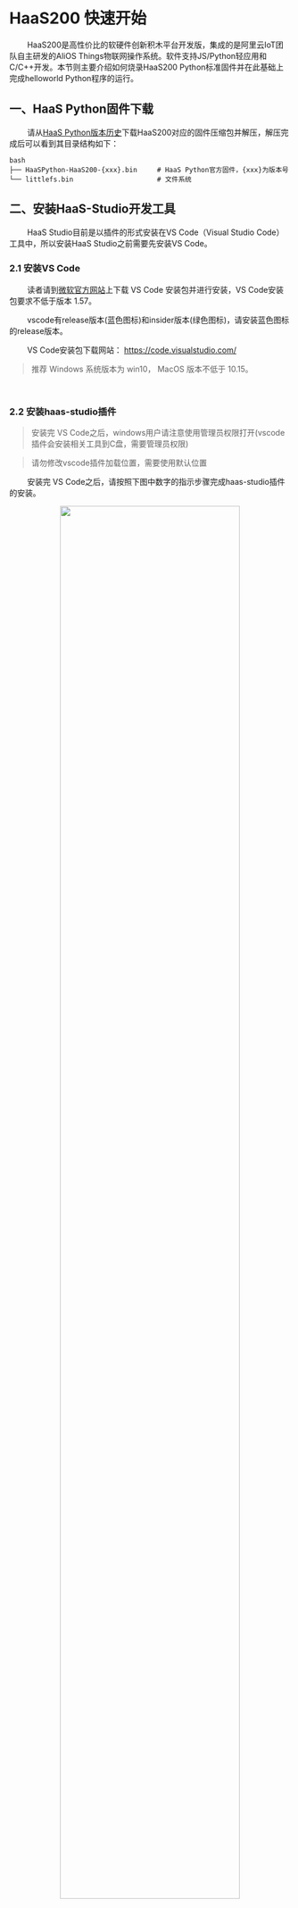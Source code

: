 # HaaS200 快速开始
&emsp;&emsp;
HaaS200是高性价比的软硬件创新积木平台开发版，集成的是阿里云IoT团队自主研发的AliOS Things物联网操作系统。软件支持JS/Python轻应用和C/C++开发。本节则主要介绍如何烧录HaaS200 Python标准固件并在此基础上完成helloworld Python程序的运行。

## 一、HaaS Python固件下载

&emsp;&emsp;
请从[HaaS Python版本历史](https://haas.iot.aliyun.com/haasapi/index.html?#/Python/docs/zh-CN/startup/startup)下载HaaS200对应的固件压缩包并解压，解压完成后可以看到其目录结构如下：
```
bash
├── HaaSPython-HaaS200-{xxx}.bin     # HaaS Python官方固件，{xxx}为版本号
└── littlefs.bin                     # 文件系统
```


## 二、安装HaaS-Studio开发工具

&emsp;&emsp;
HaaS Studio目前是以插件的形式安装在VS Code（Visual Studio Code）工具中，所以安装HaaS Studio之前需要先安装VS Code。

### 2.1 安装VS Code

&emsp;&emsp;
读者请到[微软官方网站](https://code.visualstudio.com/)上下载 VS Code 安装包并进行安装，VS Code安装包要求不低于版本 1.57。

&emsp;&emsp;
vscode有release版本(蓝色图标)和insider版本(绿色图标)，请安装蓝色图标的release版本。

&emsp;&emsp;
VS Code安装包下载网站： https://code.visualstudio.com/

> 推荐 Windows 系统版本为 win10， MacOS 版本不低于 10.15。
<br>

### 2.2 安装haas-studio插件

> 安装完 VS Code之后，windows用户请注意使用管理员权限打开(vscode插件会安装相关工具到C盘，需要管理员权限)

> 请勿修改vscode插件加载位置，需要使用默认位置

&emsp;&emsp;
安装完 VS Code之后，请按照下图中数字的指示步骤完成haas-studio插件的安装。

<div align="center">
<img src=../images/HaaS200startup_安装haas_studio_插件.png width=80%/>
</div>

&emsp;&emsp;
插件第一次安装完成后，会提示安装相关工具才能激活插件，请同意安装相关工具。第一次新建或者打开python轻应用工程，也会安装轻应用开发相关工具，同样需要同意安装。

<div align="center">
<img src=../images/haas-studio-tool-install.png width=80%/>
</div>

&emsp;&emsp;
插件安装完成后，则 VSCode 左下角的状态栏会显示"快速开始"的图标，如下图所示。

<div align="center">
<img src=../images/haas-studio-startup-page.png width=80%/>
</div>

&emsp;&emsp;
一般情况下，左下角只会显示快速开始图标，如果打开或者新建了某个Python工程，则会在VSCode底部的状态栏展开如下一排按钮，这些按钮的功能如下图所示：

<div align="center">
<img src=../images/HaaS_Studio_HaaS200Python工程按钮.png width=40%/>
</div>

&emsp;&emsp;
为了方便开发，还可以打开高级串口模式，在当前的工程目录下，存在.vscode这样一个文件夹，找到里面的settings.json文件，将pythonAdvanced选项设置成enable即可，打开方式如下：
* 注意高级模式某些平台可能不支持，比如低版本的linux，M1系列MACOS等，如果平台不支持，会自动设置成 disable。

<div align="center">
<img src=../images/haas-studio-HaaS200_python-advance.png width=80%/>
</div>

&emsp;&emsp;
python高级模式打开之后，这些按钮的功能变成如下图所示：

<div align="center">
<img src=../images/haas-studio-python-HaaS200_advance-enable.png width=40%/>
</div>

## 三、固件烧录

&emsp;&emsp;
进行固件烧录前需要先确认开发板连接到电脑后对应的串口名称。

### 3.1 串口名称确认
#### 3.1.1 Windows系统

&emsp;&emsp;
读者请通过控制面板下的设备管理器，查询当前电脑下HaaS200插入后新增的端口。下图中显示HaaS200连接后新增的串口为“COM7”。
> 注意：每台PC的串口可能都不一样，如果有多个串口，可以断开PC和HaaS200之间的连线，然后将PC和HaaS200相连，找到新增的那个串口。

![HaaS200串口示意图](../images/1_HaaS_EDU_K1_WINDOWS_COM.png)

&emsp;&emsp;
如果连接HaaS200之前和之后，没有新增串口，则需要安装HaaS200的串口驱动，[请点我下载](https://www.silabs.com/documents/public/software/CP210x_Universal_Windows_Driver.zip)。

<br>

#### 3.1.2 MAC系统

&emsp;&emsp;
如果您的电脑是MAC系统，系统会自带HaaS200 UART驱动程序，无需单独安装。可以在命令行中通过如下命令查看HaaS200接到电脑之前和之后串口列表的差异确认HaaS200串口名称。

```
# 接入HaaS200之前
(base) ➜  ~ ls /dev/tty.usb*
zsh: no matches found: /dev/tty.usb*

# 接入HaaS200之后
(base) ➜  ~ ls /dev/tty.usb*
/dev/tty.usbserial-14130
```

&emsp;&emsp;
其中接入HaaS200之后新出现的"/dev/tty.usbserial-14130"即为HaaS200所对应的串口。
> 注意：每台PC的串口可能都不一样，上面只是笔者电脑上面的串口信息。

<br>

### 3.2 使用HaaS Studio进行固件烧录
&emsp;&emsp;
烧录此固件需使用HaaS-Studio集成开发环境。

<br>
1. 点击“快速开始”按钮后选择“烧录工具”按钮。如下图所示。
<div align="center">
<img src=../images/1_HaaS_Studio_固件烧录.png width=75%/>
</div>
2. 选择好HaaS200对应的“串口名字” <br>
3. 选择固件所在路径（上面“固件下载”步骤中解压出来的名为HaaSPython-HaaS200-{xxx}.bin的文件） <br>
4. 选择文件系统所在路径（上面“固件下载”步骤中解压出来的名为lilttlefs.bin的文件） <br>
5. 点击“开始烧录”按钮，HaaS Studio便会将此固件烧录到开发板中，如下图所示。 <br>

> 下图中是笔者电脑中的串口好和固件名称，请读者按照根据串口和固件实际路径进行选择。

> 如果“串口名字”下拉框中没有正确的串口号，可以拔插HaaS200的USB口后，点击“刷新”按钮刷新串口列表。

<div align="center">
<img src=../images/haas-studio-firmware-burn.png width=85%/>
</div>

&emsp;&emsp;
烧录过程中命令行窗口会输出如下日志，烧录完成，终端日志中会提示"sram test successfully"。

```log
...

......

CCCCCCCCCCCCCCCCCCCCCCCCCCCCCCCCCCCCCCCCCCCCCCCCCCCCCCCCCCCCCCCCCCCCCCCCCCCCCCCCCCCCCCCCCCCCCCCCCCCCCCCCCCCCCCCCCCCC
<<< 0x43
Packet 0 >>>
<<< 0x6
<<< 0x43
Packet 7584 / 7584 >>>  <<< ACK
EOF
>>> EOT
<<< 0x15
>>> EOT
<<< 0x6
<<< 0x43
Packet End >>>
<<< 0x6
File: ymodem_burn_xz.bin
Size: 970676Bytes
11 0x3ff000

yxy ota_patch_write_param successes



Recv flash addr: 0x00214000, len:0x000ecfb4 OK

......

CCCCCCCCCCCCCCCCCCCCCCCCCCCCCCCCCCCCCCCCCCCCCCCCCCCCCCCCCCCCCCCCCCCCCCCCCCCCCCCCCCCCCCCCCCCCCCCCCCCCCCCCCCCCCCCCCCCC
<<< 0x43
Packet 0 >>>
<<< 0x6
<<< 0x43
Packet 5344 / 5344 >>>  <<< ACK
EOF
>>> EOT
<<< 0x15
>>> EOT
<<< 0x6
<<< 0x43
Packet End >>>
<<< 0x6
File: littlefs.bin
Size: 684032Bytes
Swap AB partition


Recv flash addr: 0x00354000, len:0x000a7000 OK

...

sram test successfully

...

ota_xz_main-336

is xz file.

sram test successfully

```

<br>

&emsp;&emsp;
如果在烧录的过程中如果命令行中会出现如下提示，请按下HaaS200上复位按钮重启设备。

```log
"Please reboot the board manually"
```

<br>

&emsp;&emsp;
经过上面的步骤HaaS Python固件就烧录到HaaS200开发板中去了。

### 3.3 固件版本确认
&emsp;&emsp;
固件烧录完成后，如何确认固件真的有更新到硬件中呢？可以通过如下的方法确认：

&emsp;&emsp;
通过串口工具打开HaaS200开发板串口（注意波特率选择115200），此时在串口工具中敲击回车，会有三种情况：
1. 敲击回车后会出现“>>>”符号，">>>"代表已经进入到Python的REPL模式中。
2. 敲击回车后出现"#"符号，则代表HaaS200内部没有没有运行Python引擎，此时可以在串口中输入"python"然后敲击回车启动Python引擎；执行“python”之后再敲击回车，如果出现">>>"则代表python引擎启动成功，并且进入到了Python的REPL模式
3. 敲击回车后未出现">>>"或“#”符号，则一般是因为您的开发板正在运行程序没办法接收串口命令。此时，可以同时按下Ctrl+C两个按键，尝试打断当前的python脚本。如果按很多次Ctrl+C之后仍然没有出现">>>"，则大概率是因为开发板运行的程序死机，可以尝试按住“Ctrl+C”再对开发板进行硬件复位，直到出现“#”或“>>>”。

&emsp;&emsp;
在REPL模式中输入“import uos; uos.version_info()”指令回车执行，HaaS Python则会将版本号信息输出到串口中。如下图所示，其版本信息遵循“HaaSPython-HaaS200-\<version>-\<buildtime>”的格式，其中：
* \<version\>：代表HaaS 200固件版本号。
* \<buildtime\>：代表固件编译时间。

<div align="center">
<img src=../images/HaaSPython_版本号确认_HaaS200.png width=50%/>
</div>

> MACOS建议使用picocom串口工具；Windows系统推荐使用Putty串口工具。

## 四、运行helloworld例程

### 4.1 创建helloworld工程
&emsp;&emsp;
请遵循如下的步骤完成helloworld Python工程的创建。

&emsp;&emsp;
如下图所示，点击HaaS Studio的"快速开始"按键会弹出HaaS Studio的欢迎页面，请选择“创建项目”，如下图所示：

<div align="center">
<img src=../images/1_HaaS_Studio_创建项目向导.png width=80%/>
</div>

&emsp;&emsp;
根据创建工程向导，开发者输入/选择相关的信息即可。下面以在HaaS200上面创建hellworld示例程序为例演示工程进行，步骤如下:
> 注意事项： 文件夹不要有`中文，空格及其他异常`字符。

1. 选中“HaaS200”开发板，右侧会更新相应的案例列表
2. 选择helloworld案例，点击创建。

<div align="center">
<img src=../images/haas-studio-创建工程-选择helloworld.png width=80%/>
</div>

&emsp;&emsp;
填入项目名称，以及项目工作路径后点击确定。
&emsp;&emsp;
<div align="center">
<img src=../images/haas-studio-创建工程向导.png width=40%/>
</div>

&emsp;&emsp;
在随后的步骤中确认输入的信息无误，点击“确认”，等待工程创建完成后，VS Code会自动打开新创建的工程。就可以在左侧的文件浏览页面中看到刚刚创建的helloworld工程。

<div align="center">
<img src=../images/1_HaaS_Studio_Python_helloworld_代码.png width=80%/>
</div>

### 4.2 推送脚本到设备

&emsp;&emsp;
点击HaaS-Studio的“部署运行”按钮（<img src=../images/1_HaaS_Studio_部署运行.png width=5%/>），HaaS Studio工具上面会弹出如下的选择框，请按照如下的步骤逐步选择完成后，HaaS-Studio开始推送出脚本。
<div align="center">
<img src=../images/1_HaaS_Studio_Python_本地推送脚本.png width=60%/>
</div>

&emsp;&emsp;
推送固件过程中会提示重启开发板("Please reboot the board manually.")，此时需要开发者按下HaaS200上复位按钮重启开发板。

&emsp;&emsp;
脚本开始推送脚本后，VS Code的命令行窗口会有如下提示：
```
serial port is /dev/cu.usbserial-14130
transfer baudrate is 115200
filepath is /Users/wangcd/workspace/helloworld/HaaSPython/upgrade/pyamp.zip
b'\r#'
Please reboot the board manually.
amp shakehand begin...
b'Z'
b'Z'
b'Z'
b'Z'
start to send amp_boot cmd
start to send file cmd
amp shakehand success
...
```

&emsp;&emsp;
脚本推送完成后，VS Code的命令行窗口会有如下提示：
```
Ymodem transfer file finish
send cmd exit
```

> 如果烧录出现问题，请联系HaaS小二解决推送问题。

</details>

<br>
&emsp;&emsp;
推送此脚本到HaaS200之后，点击HaaS Studio的“串口”按钮后选择正确的串口并设定波特率为115200之后，就可以看到设备周期性的打印如下日志。

```
...
helloworld
helloworld
helloworld
...
```

### 4.3 例程Python脚本说明

&emsp;&emsp;
helloworld工程中的main.py脚本内容如下，各行代码的功能请参考下面代码的注释。

```python
#!/usr/bin/env python
# -*- encoding: utf-8 -*-

import utime   # 延时函数在utime库中

if __name__ == '__main__':
    while True:             # 无限循环
        print("helloworld")  # 打印"helloworld"字串到串口中
        utime.sleep(1)      # 打印完之后休眠1秒
```

&emsp;&emsp;
helloworld例程运行起来就说明HaaS Python开发环境安装好了。

&emsp;&emsp;
快速入门完成之后，建议您进入我们的[创意案例专区](https://haas.iot.aliyun.com/solution)，快速体验更多有意思的案例。

&emsp;&emsp;
如果您想了解如何从浅到深完成一个完整的物联网应用的开发，建议您进入我们的[学习中心](https://haas.iot.aliyun.com/learning)进行学习。

&emsp;&emsp;
如果您想了解HaaS开发框架目前有哪些外设驱动可用，建议您进入我们的[硬件积木](https://haas.iot.aliyun.com/solution/hardware)查看目前支持的硬件积列表。

&emsp;&emsp;
如果您想看HaaS Python都提供哪些库和API，请点击左侧导航栏查看。
<br>
